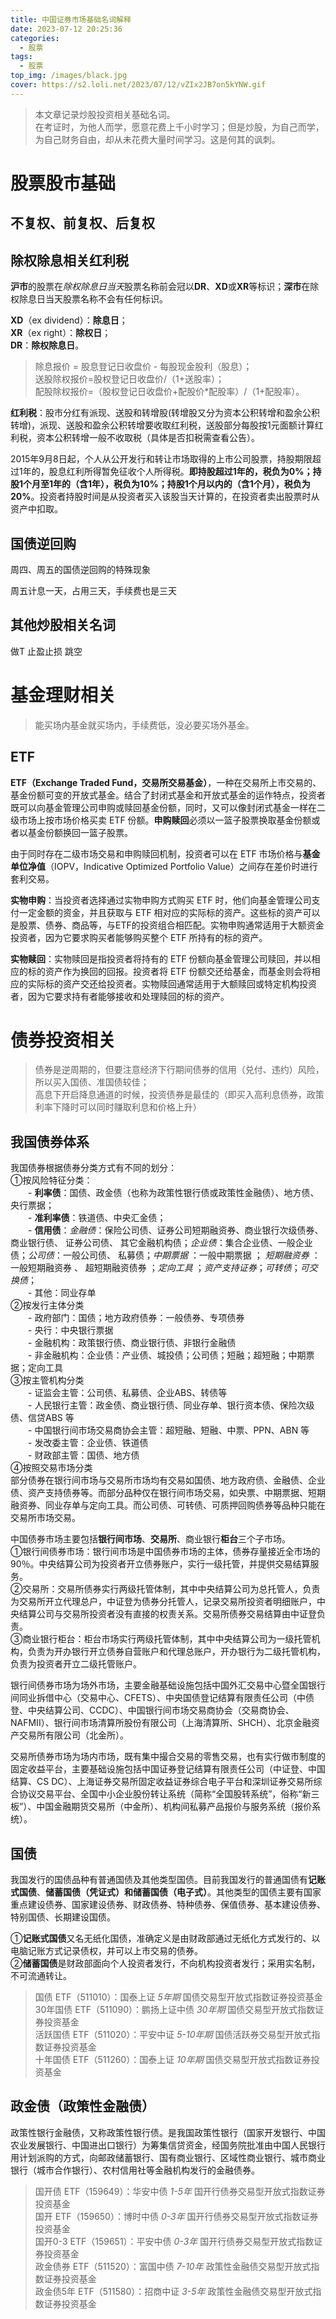 ```yaml
---
title: 中国证券市场基础名词解释
date: 2023-07-12 20:25:36
categories: 
  - 股票
tags:
  - 股票
top_img: /images/black.jpg
cover: https://s2.loli.net/2023/07/12/vZIx2JB7on5kYNW.gif
---
```


> 本文章记录炒股投资相关基础名词。  
> 在考证时，为他人而学，愿意花费上千小时学习；但是炒股，为自己而学，为自己财务自由，却从未花费大量时间学习。这是何其的讽刺。  

# 股票股市基础

## 不复权、前复权、后复权 
## 除权除息相关红利税
**沪市**的股票在*除权除息日当天*股票名称前会冠以**DR**、**XD**或**XR**等标识；**深市**在除权除息日当天股票名称不会有任何标识。

**XD**（ex dividend）：**除息日**；  
**XR**（ex right）：**除权日**；  
**DR**：**除权除息日**。

> 除息报价 = 股息登记日收盘价 - 每股现金股利（股息）；  
> 送股除权报价=股权登记日收盘价/（1+送股率）；  
> 配股除权报价=（股权登记日收盘价+配股价*配股率）/（1+配股率）。

**红利税**：股市分红有派现、送股和转增股(转增股又分为资本公积转增和盈余公积转增)，派现、送股和盈余公积转增要收取红利税，送股部分每股按1元面额计算红利税，资本公积转增一般不收取税（具体是否扣税需查看公告）。

2015年9月8日起，个人从公开发行和转让市场取得的上市公司股票，持股期限超过1年的，股息红利所得暂免征收个人所得税。**即持股超过1年的，税负为0%；持股1个月至1年的（含1年），税负为10%；持股1个月以内的（含1个月），税负为20%**。投资者持股时间是从投资者买入该股当天计算的，在投资者卖出股票时从资产中扣取。

## 国债逆回购
周四、周五的国债逆回购的特殊现象

周五计息一天，占用三天，手续费也是三天

## 其他炒股相关名词
做T
止盈止损
跳空

# 基金理财相关
> 能买场内基金就买场内，手续费低，没必要买场外基金。

## ETF
**ETF（Exchange Traded Fund，交易所交易基金）**，一种在交易所上市交易的、基金份额可变的开放式基金。结合了封闭式基金和开放式基金的运作特点，投资者既可以向基金管理公司申购或赎回基金份额，同时，又可以像封闭式基金一样在二级市场上按市场价格买卖 ETF 份额。**申购赎回**必须以一篮子股票换取基金份额或者以基金份额换回一篮子股票。

由于同时存在二级市场交易和申购赎回机制，投资者可以在 ETF 市场价格与**基金单位净值**（IOPV，Indicative Optimized Portfolio Value）之间存在差价时进行套利交易。

**实物申购**：当投资者选择通过实物申购方式购买 ETF 时，他们向基金管理公司支付一定金额的资金，并且获取与 ETF 相对应的实际标的资产。这些标的资产可以是股票、债券、商品等，与ETF的投资组合相匹配。实物申购通常适用于大额资金投资者，因为它要求购买者能够购买整个 ETF 所持有的标的资产。

**实物赎回**：实物赎回是指投资者将持有的 ETF 份额向基金管理公司赎回，并以相应的标的资产作为换回的回报。投资者将 ETF 份额交还给基金，而基金则会将相应的实际标的资产交还给投资者。实物赎回通常适用于大额赎回或特定机构投资者，因为它要求持有者能够接收和处理赎回的标的资产。  

# 债券投资相关

> 债券是逆周期的，但要注意经济下行期间债券的信用（兑付、违约）风险，所以买入国债、准国债较佳；  
> 高息下开启降息通道的时候，投资债券是最佳的（即买入高利息债券，政策利率下降时可以同时赚取利息和价格上升）  

## 我国债券体系
我国债券根据债券分类方式有不同的划分：  
①按风险特征分类：  
&emsp;&emsp;- **利率债**：国债、政金债（也称为政策性银行债或政策性金融债）、地方债、央行票据；  
&emsp;&emsp;- **准利率债**：铁道债、中央汇金债；  
&emsp;&emsp;- **信用债**：*金融债*：保险公司债、证券公司短期融资券、商业银行次级债券、商业银行债、 证券公司债、 其它金融机构债；*企业债*：集合企业债、一般企业债；*公司债*：一般公司债、 私募债；*中期票据* ：一般中期票据 ； *短期融资券* ：一般短期融资券 、 超短期融资债券 ；*定向工具* ；*资产支持证券*；*可转债*；*可交换债*；  
&emsp;&emsp;- 其他：同业存单  
②按发行主体分类  
&emsp;&emsp;- 政府部门：国债；地方政府债券：一般债券、专项债券  
&emsp;&emsp;- 央行：中央银行票据  
&emsp;&emsp;- 金融机构：政策银行债、商业银行债、非银行金融债  
&emsp;&emsp;- 非金融机构：企业债：产业债、城投债；公司债；短融；超短融；中期票据；定向工具  
③按主管机构分类  
&emsp;&emsp;- 证监会主管：公司债、私募债、企业ABS、转债等  
&emsp;&emsp;- 人民银行主管：政金债、商业银行债、同业存单、银行资本债、保险次级债、信贷ABS 等  
&emsp;&emsp;- 中国银行间市场交易商协会主管：超短融、短融、中票、PPN、ABN 等  
&emsp;&emsp;- 发改委主管：企业债、铁道债  
&emsp;&emsp;- 财政部主管：国债、地方债  
④按照交易市场分类  
部分债券在银行间市场与交易所市场均有交易如国债、地方政府债、金融债、企业债、资产支持债券等。而部分品种仅在银行间市场交易，如央票、中期票据、短期融资券、同业存单与定向工具。而公司债、可转债、可质押回购债券等品种只能在交易所市场交易。

中国债券市场主要包括**银行间市场**、**交易所**、商业银行**柜台**三个子市场。  
①银行间债券市场：银行间市场是中国债券市场的主体，债券存量接近全市场的90％。中央结算公司为投资者开立债券账户，实行一级托管，并提供交易结算服务。  
②交易所：交易所债券实行两级托管体制，其中中央结算公司为总托管人，负责为交易所开立代理总户，中证登为债券分托管人，记录交易所投资者明细账户，中央结算公司与交易所投资者没有直接的权责关系。交易所债券交易结算由中证登负责。  
③商业银行柜台：柜台市场实行两级托管体制，其中中央结算公司为一级托管机构，负责为开办银行开立债券自营账户和代理总账户，开办银行为二级托管机构，负责为投资者开立二级托管账户。

银行间债券市场为场外市场，主要金融基础设施包括中国外汇交易中心暨全国银行间同业拆借中心（交易中心、CFETS）、中央国债登记结算有限责任公司（中债登、中央结算公司、CCDC）、中国银行间市场交易商协会（交易商协会、NAFMII）、银行间市场清算所股份有限公司（上海清算所、SHCH）、北京金融资产交易所有限公司（北金所）。

交易所债券市场为场内市场，既有集中撮合交易的零售交易，也有实行做市制度的固定收益平台，主要基础设施包括中国证券登记结算有限责任公司（中证登、中国结算、CS DC）、上海证券交易所固定收益证券综合电子平台和深圳证券交易所综合协议交易平台、全国中小企业股份转让系统（简称“全国股转系统”，俗称“新三板”）、中国金融期货交易所（中金所）、机构间私募产品报价与服务系统（报价系统）。

## 国债
我国发行的国债品种有普通国债及其他类型国债。目前我国发行的普通国债有**记账式国债**、**储蓄国债（凭证式）**和**储蓄国债（电子式）**。其他类型的国债主要有国家重点建设债券、国家建设债券、财政债券、特种债券、保值债券、基本建设债券、特别国债、长期建设国债。

①**记账式国债**又名无纸化国债，准确定义是由财政部通过无纸化方式发行的、以电脑记账方式记录债权，并可以上市交易的债券。  
②**储蓄国债**是财政部面向个人投资者发行，不向机构投资者发行；采用实名制，不可流通转让。
  
> 国债 ETF（511010）：国泰上证 *5年期* 国债交易型开放式指数证券投资基金  
> 30年国债 ETF（511090）：鹏扬上证中债 *30年期* 国债交易型开放式指数证券投资基金  
> 活跃国债 ETF（511020）：平安中证 *5-10年期* 国债活跃券交易型开放式指数证券投资基金  
> 十年国债 ETF（511260）：国泰上证 *10年期* 国债交易型开放式指数证券投资基金

## 政金债（政策性金融债）
政策性银行金融债，又称政策性银行债。是我国政策性银行（国家开发银行、中国农业发展银行、中国进出口银行）为筹集信贷资金，经国务院批准由中国人民银行用计划派购的方式，向邮政储蓄银行、国有商业银行、区域性商业银行、城市商业银行（城市合作银行）、农村信用社等金融机构发行的金融债券。

> 国开债 ETF（159649）：华安中债 *1-5年* 国开行债券交易型开放式指数证券投资基金  
> 国开 ETF（159650）：博时中债 *0-3年* 国开行债券交易型开放式指数证券投资基金  
> 国开0-3 ETF（159651）：平安中债 *0-3年* 国开行债券交易型开放式指数证券投资基金  
> 政金债券 ETF（511520）：富国中债 *7-10年* 政策性金融债交易型开放式指数证券投资基金  
> 政金债5年 ETF（511580）：招商中证 *3-5年* 政策性金融债交易型开放式指数证券投资基金  

